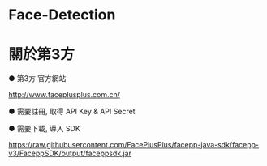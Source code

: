 # Face-Detection
  
# 關於第3方
● 第3方 官方網站

http://www.faceplusplus.com.cn/
  

● 需要註冊, 取得 API Key & API Secret
   

● 需要下載, 導入 SDK   

https://raw.githubusercontent.com/FacePlusPlus/facepp-java-sdk/facepp-v3/FaceppSDK/output/faceppsdk.jar

